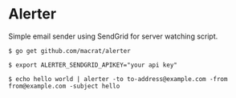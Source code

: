 Alerter
=======

Simple email sender using SendGrid for server watching script.

```
$ go get github.com/macrat/alerter

$ export ALERTER_SENDGRID_APIKEY="your api key"

$ echo hello world | alerter -to to-address@example.com -from from@example.com -subject hello
```
